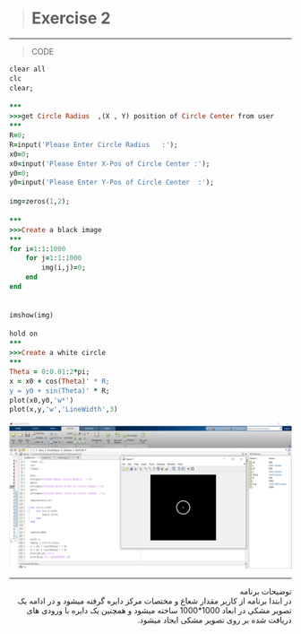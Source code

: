 > # Exercise 2

***
>CODE

```ruby
clear all
clc
clear;

***
>>>get Circle Radius  ,(X , Y) position of Circle Center from user
***
R=0;
R=input('Please Enter Circle Radius   :');
x0=0;
x0=input('Please Enter X-Pos of Circle Center :');
y0=0;
y0=input('Please Enter Y-Pos of Circle Center  :');

img=zeros(1,2);

***
>>>Create a black image
***
for i=1:1:1000
    for j=1:1:1000
        img(i,j)=0;
    end
end


imshow(img)

hold on
***
>>>Create a white circle
***
Theta = 0:0.01:2*pi;
x = x0 + cos(Theta)' * R;
y = y0 + sin(Theta)' * R;
plot(x0,y0,'w*')
plot(x,y,'w','LineWidth',3)

```
![alt text](https://github.com/semnan-university-ai/image-processing-class/blob/main/excersiecs/faeze75/scatter.png)
***
<div dir="rtl">
توضیحات برنامه <br />
در ابتدا برنامه از کاربر مقدار شعاع و مختصات  مرکز دایره گرفته میشود و در ادامه یک تصویر مشکی در ابعاد 1000*1000  ساخته میشود و همچنین  یک دایره با ورودی های دریافت شده بر روی تصویر مشکی ایجاد میشود.
</div>

